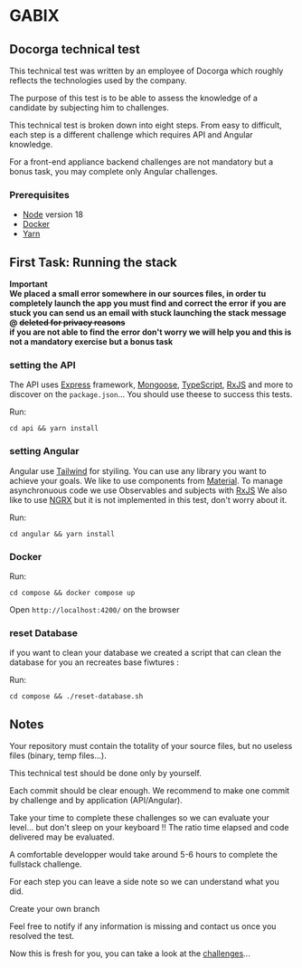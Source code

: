 # GABIX

## Docorga technical test

This technical test was written by an employee of Docorga which roughly reflects the technologies used by the company.

The purpose of this test is to be able to assess the knowledge of a candidate by subjecting him to challenges.

This technical test is broken down into eight steps. From easy to difficult, each step is a different challenge which requires API and Angular knowledge.

For a front-end appliance backend challenges are not mandatory but a bonus task, you may complete only Angular challenges.

### Prerequisites

- [Node](https://github.com/nvm-sh/nvm) version 18
- [Docker](https://www.docker.com/)
- [Yarn](https://classic.yarnpkg.com/lang/en/docs/install/#debian-stable)

## First Task: Running the stack

**Important**  
**We placed a small error somewhere in our sources files, in order tu completely launch the app you must find and correct the error**
**if you are stuck you can send us an email with stuck launching the stack message @ ~~deleted for privacy reasons~~**  
**if you are not able to find the error don't worry we will help you and this is not a mandatory exercise but a bonus task**

### setting the API

The API uses [Express](https://expressjs.com/) framework, [Mongoose](https://mongoosejs.com/), [TypeScript](https://www.typescriptlang.org/), [RxJS](https://rxjs.dev/) and more to discover on the `package.json`...
You should use theese to success this tests.

Run:

`cd api && yarn install`

### setting Angular

Angular use [Tailwind](https://tailwindcss.com/) for styiling. You can use any library you want to achieve your goals. We like to use components from [Material](https://material.angular.io/).
To manage asynchronuous code we use Observables and subjects with [RxJS](https://rxjs.dev/)
We also like to use [NGRX](https://ngrx.io/) but it is not implemented in this test, don't worry about it.

Run:

`cd angular && yarn install`

### Docker

Run:

`cd compose && docker compose up`

Open `http://localhost:4200/` on the browser

### reset Database

if you want to clean your database we created a script that can clean the database for you an recreates base fiwtures :

Run:

`cd compose && ./reset-database.sh`

## Notes

Your repository must contain the totality of your source files, but no useless files (binary, temp files...).

This technical test should be done only by yourself.

Each commit should be clear enough. We recommend to make one commit by challenge and by application (API/Angular).

Take your time to complete these challenges so we can evaluate your level... but don't sleep on your keyboard !! The ratio time elapsed and code delivered may be evaluated.

A comfortable developper would take around 5-6 hours to complete the fullstack challenge.

For each step you can leave a side note so we can understand what you did.

Create your own branch

Feel free to notify if any information is missing and contact us once you resolved the test.

Now this is fresh for you, you can take a look at the [challenges](./challenges.md)...
